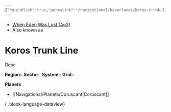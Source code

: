 ```yaml
---
{"dg-publish":true,"permalink":"/navigational/hyperlanes/koros-trunk-line/","tags":["map","hyperlane","unfinished"],"noteIcon":"saber1"}
---
```


- [When Eden Was Lost (Ao3)](https://archiveofourown.org/works/19334440)
- Also known as 
# Koros Trunk Line
Desc

**Region**::
**Sector**::
**System**::
**Grid**::

**Planets**
- [[Navigational/Planets/Coruscant\|Coruscant]]

{ .block-language-dataview}